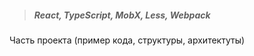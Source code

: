 >##### React, TypeScript, MobX, Less, Webpack

Часть проекта (пример кода, структуры, архитектуты)

